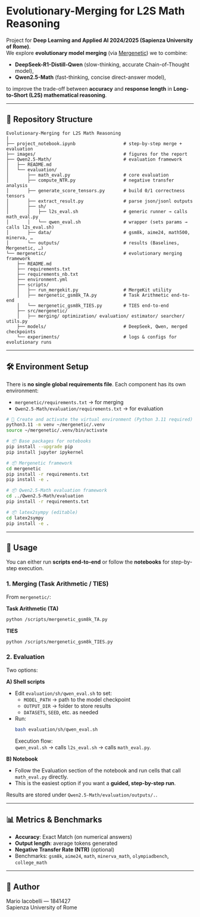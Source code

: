 # Evolutionary-Merging for L2S Math Reasoning

Project for **Deep Learning and Applied AI 2024/2025 (Sapienza University of Rome)**.  
We explore **evolutionary model merging** (via [Mergenetic](https://arxiv.org/abs/2505.11427)) we to combine:
- **DeepSeek-R1-Distill-Qwen** (slow-thinking, accurate Chain-of-Thought model),
- **Qwen2.5-Math** (fast-thinking, concise direct-answer model),

to improve the trade-off between **accuracy** and **response length** in **Long-to-Short (L2S) mathematical reasoning**.

---

## 📂 Repository Structure

```
Evolutionary-Merging for L2S Math Reasoning
|
├── project_notebook.ipynb                  # step-by-step merge + evaluation
├── images/                                 # figures for the report
├── Qwen2.5-Math/                           # evaluation framework
│   ├── README.md
│   └── evaluation/
│       ├── math_eval.py                    # core evaluation
│       ├── compute_NTR.py                  # negative transfer analysis
│       ├── generate_score_tensors.py       # build 0/1 correctness tensors
│       ├── extract_result.py               # parse json/jsonl outputs
│       ├── sh/
│       │   ├── l2s_eval.sh                 # generic runner → calls math_eval.py
│       │   └── qwen_eval.sh                # wrapper (sets params → calls l2s_eval.sh)
│       ├── data/                           # gsm8k, aime24, math500, minerva, …
│       └── outputs/                        # results (Baselines, Mergenetic, …)
└── mergenetic/                             # evolutionary merging framework
    ├── README.md
    ├── requirements.txt
    ├── requirements_nb.txt
    ├── environment.yml
    ├── scripts/
    │   ├── run_mergekit.py                 # MergeKit utility
    │   ├── mergenetic_gsm8k_TA.py          # Task Arithmetic end-to-end
    │   └── mergenetic_gsm8k_TIES.py        # TIES end-to-end
    ├── src/mergenetic/
    │   ├── merging/ optimization/ evaluation/ estimator/ searcher/ utils.py
    ├── models/                             # DeepSeek, Qwen, merged checkpoints
    └── experiments/                        # logs & configs for evolutionary runs
```

---

## 🛠️ Environment Setup

There is **no single global requirements file**. Each component has its own environment:

- `mergenetic/requirements.txt` → for merging  
- `Qwen2.5-Math/evaluation/requirements.txt` → for evaluation  


```bash
# 🐍 Create and activate the virtual environment (Python 3.11 required)
python3.11 -m venv ~/mergenetic/.venv
source ~/mergenetic/.venv/bin/activate

# 📦 Base packages for notebooks
pip install --upgrade pip
pip install jupyter ipykernel

# 📦 Mergenetic framework
cd mergenetic
pip install -r requirements.txt
pip install -e .

# 📦 Qwen2.5-Math evaluation framework
cd ../Qwen2.5-Math/evaluation
pip install -r requirements.txt

# 📦 latex2sympy (editable)
cd latex2sympy
pip install -e .
```

---

## 🚀 Usage

You can either run **scripts end-to-end** or follow the **notebooks** for step-by-step execution.

### 1. Merging (Task Arithmetic / TIES)

From `mergenetic/`: 

**Task Arithmetic (TA)**
```bash
python /scripts/mergenetic_gsm8k_TA.py 
```
**TIES**
```bash
python /scripts/mergenetic_gsm8k_TIES.py
```
### 2. Evaluation

Two options:

**A) Shell scripts**  
- Edit `evaluation/sh/qwen_eval.sh` to set:
  - `MODEL_PATH` → path to the model checkpoint
  - `OUTPUT_DIR` → folder to store results
  - `DATASETS`, `SEED`, etc. as needed  
- Run:
  ```bash
  bash evaluation/sh/qwen_eval.sh
  ```
  Execution flow:  
  `qwen_eval.sh` → calls `l2s_eval.sh` → calls `math_eval.py`.

**B) Notebook**  
- Follow the Evaluation section of the notebook and run cells that call `math_eval.py` directly.  
- This is the easiest option if you want a **guided, step-by-step run**.

Results are stored under `Qwen2.5-Math/evaluation/outputs/.`.

---

## 📊 Metrics & Benchmarks

- **Accuracy**: Exact Match (on numerical answers)  
- **Output length**: average tokens generated  
- **Negative Transfer Rate (NTR)** (optional)  
- Benchmarks: `gsm8k`, `aime24`, `math`, `minerva_math`, `olympiadbench`, `college_math`

---

## 👤 Author

Mario Iacobelli — 1841427  
Sapienza University of Rome
